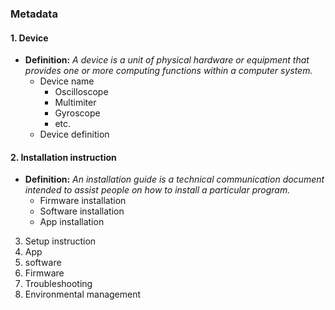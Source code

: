 ### Metadata

#### 1. Device 
- **Definition:** *A device is a unit of physical hardware or equipment that provides one or more computing functions within a computer system.*
   - Device name
      - Oscilloscope
      - Multimiter
      - Gyroscope
      - etc.
   - Device definition
   
#### 2. Installation instruction
 - **Definition:** *An installation guide is a technical communication document intended to assist people on how to install a particular program.*
   - Firmware installation 
   - Software installation
   - App installation
   
3. Setup instruction
4. App
5. software
6. Firmware
7. Troubleshooting
8. Environmental management 
